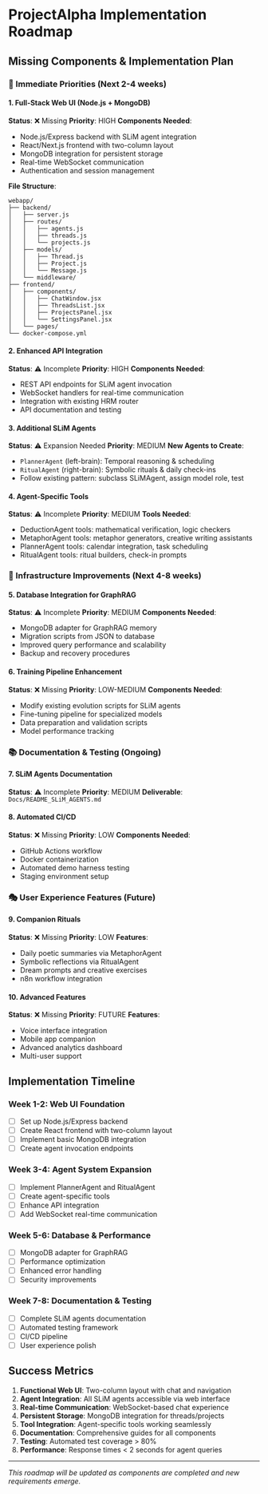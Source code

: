 # ProjectAlpha Implementation Roadmap
## Missing Components & Implementation Plan

### 🎯 Immediate Priorities (Next 2-4 weeks)

#### 1. Full-Stack Web UI (Node.js + MongoDB)
**Status**: ❌ Missing
**Priority**: HIGH
**Components Needed**:
- Node.js/Express backend with SLiM agent integration
- React/Next.js frontend with two-column layout
- MongoDB integration for persistent storage
- Real-time WebSocket communication
- Authentication and session management

**File Structure**:
```
webapp/
├── backend/
│   ├── server.js
│   ├── routes/
│   │   ├── agents.js
│   │   ├── threads.js
│   │   └── projects.js
│   ├── models/
│   │   ├── Thread.js
│   │   ├── Project.js
│   │   └── Message.js
│   └── middleware/
├── frontend/
│   ├── components/
│   │   ├── ChatWindow.jsx
│   │   ├── ThreadsList.jsx
│   │   ├── ProjectsPanel.jsx
│   │   └── SettingsPanel.jsx
│   └── pages/
└── docker-compose.yml
```

#### 2. Enhanced API Integration
**Status**: ⚠️ Incomplete
**Priority**: HIGH
**Components Needed**:
- REST API endpoints for SLiM agent invocation
- WebSocket handlers for real-time communication
- Integration with existing HRM router
- API documentation and testing

#### 3. Additional SLiM Agents
**Status**: ⚠️ Expansion Needed
**Priority**: MEDIUM
**New Agents to Create**:
- `PlannerAgent` (left-brain): Temporal reasoning & scheduling
- `RitualAgent` (right-brain): Symbolic rituals & daily check-ins
- Follow existing pattern: subclass SLiMAgent, assign model role, test

#### 4. Agent-Specific Tools
**Status**: ⚠️ Incomplete
**Priority**: MEDIUM
**Tools Needed**:
- DeductionAgent tools: mathematical verification, logic checkers
- MetaphorAgent tools: metaphor generators, creative writing assistants
- PlannerAgent tools: calendar integration, task scheduling
- RitualAgent tools: ritual builders, check-in prompts

### 🔧 Infrastructure Improvements (Next 4-8 weeks)

#### 5. Database Integration for GraphRAG
**Status**: ⚠️ Incomplete
**Priority**: MEDIUM
**Components Needed**:
- MongoDB adapter for GraphRAG memory
- Migration scripts from JSON to database
- Improved query performance and scalability
- Backup and recovery procedures

#### 6. Training Pipeline Enhancement
**Status**: ❌ Missing
**Priority**: LOW-MEDIUM
**Components Needed**:
- Modify existing evolution scripts for SLiM agents
- Fine-tuning pipeline for specialized models
- Data preparation and validation scripts
- Model performance tracking

### 📚 Documentation & Testing (Ongoing)

#### 7. SLiM Agents Documentation
**Status**: ⚠️ Incomplete
**Priority**: MEDIUM
**Deliverable**: `Docs/README_SLiM_AGENTS.md`

#### 8. Automated CI/CD
**Status**: ❌ Missing
**Priority**: LOW
**Components Needed**:
- GitHub Actions workflow
- Docker containerization
- Automated demo harness testing
- Staging environment setup

### 🎭 User Experience Features (Future)

#### 9. Companion Rituals
**Status**: ❌ Missing
**Priority**: LOW
**Features**:
- Daily poetic summaries via MetaphorAgent
- Symbolic reflections via RitualAgent
- Dream prompts and creative exercises
- n8n workflow integration

#### 10. Advanced Features
**Status**: ❌ Missing
**Priority**: FUTURE
**Features**:
- Voice interface integration
- Mobile app companion
- Advanced analytics dashboard
- Multi-user support

## Implementation Timeline

### Week 1-2: Web UI Foundation
- [ ] Set up Node.js/Express backend
- [ ] Create React frontend with two-column layout
- [ ] Implement basic MongoDB integration
- [ ] Create agent invocation endpoints

### Week 3-4: Agent System Expansion
- [ ] Implement PlannerAgent and RitualAgent
- [ ] Create agent-specific tools
- [ ] Enhance API integration
- [ ] Add WebSocket real-time communication

### Week 5-6: Database & Performance
- [ ] MongoDB adapter for GraphRAG
- [ ] Performance optimization
- [ ] Enhanced error handling
- [ ] Security improvements

### Week 7-8: Documentation & Testing
- [ ] Complete SLiM agents documentation
- [ ] Automated testing framework
- [ ] CI/CD pipeline
- [ ] User experience polish

## Success Metrics

1. **Functional Web UI**: Two-column layout with chat and navigation
2. **Agent Integration**: All SLiM agents accessible via web interface
3. **Real-time Communication**: WebSocket-based chat experience
4. **Persistent Storage**: MongoDB integration for threads/projects
5. **Tool Integration**: Agent-specific tools working seamlessly
6. **Documentation**: Comprehensive guides for all components
7. **Testing**: Automated test coverage > 80%
8. **Performance**: Response times < 2 seconds for agent queries

---

*This roadmap will be updated as components are completed and new requirements emerge.*
